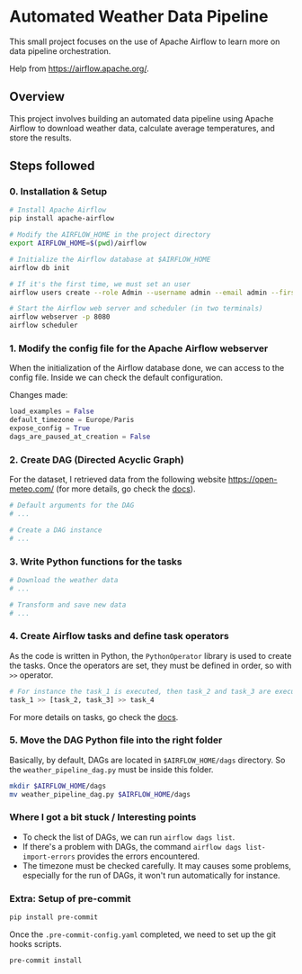 # Automated Weather Data Pipeline
This small project focuses on the use of Apache Airflow to learn more on data pipeline orchestration.

Help from https://airflow.apache.org/.

## Overview
This project involves building an automated data pipeline using Apache Airflow to download weather data, calculate average temperatures, and store the results.

## Steps followed

### 0. Installation & Setup
```bash
# Install Apache Airflow
pip install apache-airflow

# Modify the AIRFLOW_HOME in the project directory
export AIRFLOW_HOME=$(pwd)/airflow

# Initialize the Airflow database at $AIRFLOW_HOME
airflow db init

# If it's the first time, we must set an user
airflow users create --role Admin --username admin --email admin --firstname admin --lastname admin --password admin

# Start the Airflow web server and scheduler (in two terminals)
airflow webserver -p 8080
airflow scheduler
```

### 1. Modify the config file for the Apache Airflow webserver
When the initialization of the Airflow database done, we can access to the config file. Inside we can check the default configuration.

Changes made:
```python
load_examples = False
default_timezone = Europe/Paris
expose_config = True
dags_are_paused_at_creation = False
```

### 2. Create DAG (Directed Acyclic Graph)
For the dataset, I retrieved data from the following website https://open-meteo.com/ (for more details, go check the [docs](https://open-meteo.com/en/docs)).

```python
# Default arguments for the DAG
# ...

# Create a DAG instance
# ...
```

### 3. Write Python functions for the tasks

```python
# Download the weather data
# ...

# Transform and save new data
# ...
```

### 4. Create Airflow tasks and define task operators
As the code is written in Python, the `PythonOperator` library is used to create the tasks. Once the operators are set, they must be defined in order, so with `>>` operator.

```python
# For instance the task_1 is executed, then task_2 and task_3 are executed, finally it ends with task_4
task_1 >> [task_2, task_3] >> task_4
```

For more details on tasks, go check the [docs](https://airflow.apache.org/docs/apache-airflow/stable/core-concepts/tasks.html).

### 5. Move the DAG Python file into the right folder
Basically, by default, DAGs are located in `$AIRFLOW_HOME/dags` directory. So the `weather_pipeline_dag.py` must be inside this folder.

```bash
mkdir $AIRFLOW_HOME/dags
mv weather_pipeline_dag.py $AIRFLOW_HOME/dags
```

### Where I got a bit stuck / Interesting points
- To check the list of DAGs, we can run `airflow dags list`.
- If there's a problem with DAGs, the command `airflow dags list-import-errors` provides the errors encountered.
- The timezone must be checked carefully. It may causes some problems, especially for the run of DAGs, it won't run automatically for instance.

### Extra: Setup of pre-commit
```bash
pip install pre-commit
```

Once the `.pre-commit-config.yaml` completed, we need to set up the git hooks scripts.

```bash
pre-commit install
```